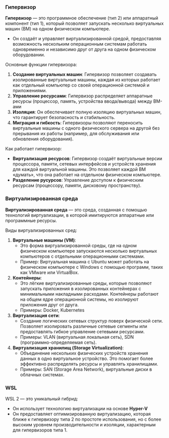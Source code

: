 
### Гипервизор

**Гипервизор** — это программное обеспечение (тип 2) или аппаратный компонент (тип 1), который позволяет запускать несколько виртуальных машин (ВМ) на одном физическом компьютере. 
- Он создаёт и управляет виртуализированной средой, предоставляя возможность нескольким операционным системам работать одновременно и независимо друг от друга на одном физическом оборудовании.

Основные функции гипервизора:
1. **Создание виртуальных машин**: Гипервизор позволяет создавать изолированные виртуальные машины, каждая из которых работает как отдельный компьютер со своей операционной системой и приложениями.
2. **Управление ресурсами**: Гипервизор распределяет аппаратные ресурсы (процессор, память, устройства ввода/вывода) между ВМ-ами
3. **Изоляция**: Он обеспечивает полную изоляцию виртуальных машин, что гарантирует безопасность и стабильность. 
4. **Миграция и гибкость**: Гипервизоры позволяют переносить виртуальные машины с одного физического сервера на другой без прерывания их работы (например, для обслуживания или обновления оборудования).

Как работает гипервизор:
- **Виртуализация ресурсов**: Гипервизор создаёт виртуальные версии процессора, памяти, сетевых интерфейсов и устройств хранения для каждой виртуальной машины. Это позволяет каждой ВМ «думать», что она работает на отдельном физическом компьютере.
- **Разделение русурсов**: Управление доступом к физическим ресурсам (процессору, памяти, дисковому пространству).

### Виртуализированная среда

**Виртуализированная среда** — это среда, созданная с помощью технологий виртуализации, в которой имитируются аппаратные или программные ресурсы.

Виды виртуализированных сред:
1. **Виртуальные машины (VM)**:
    - Это форма виртуализированной среды, где на одном физическом компьютере запускаются несколько виртуальных компьютеров с отдельными операционными системами.
    - Пример: Виртуальная машина с Ubuntu может работать на физическом компьютере с Windows с помощью программ, таких как VMware или VirtualBox.
2. **Контейнеры**:
    - Это лёгкие виртуализированные среды, которые позволяют запускать приложения в изолированных контейнерах с минимальными накладными расходами. Контейнеры работают на общем ядре операционной системы, но изолируют приложения друг от друга.
    - Примеры: Docker, Kubernetes
3. **Виртуализация сети**:
    - Создание логических сетевых структур поверх физической сети. Позволяет изолировать различные сетевые сегменты или предоставлять гибкое управление сетевыми ресурсами.
    - Примеры: VLAN (виртуальная локальная сеть), SDN (программно-определяемая сеть).
4. **Виртуализация хранилищ (Storage Virtualization)**:
    - Объединение нескольких физических устройств хранения данных в одно виртуальное устройство. Это помогает более эффективно распределять ресурсы и управлять хранилищами.
    - Примеры: SAN (Storage Area Network), виртуальные диски в облачных системах.

### WSL

WSL 2 — это уникальный гибрид:
- Он использует технологию виртуализации на основе **Hyper-V**
- Он предоставляет оптимизированную виртуализацию, которая ближе к гипервизору типа 2 по простоте использования, но с более высоким уровнем производительности и изоляции, характерным для гипервизоров типа 1.

